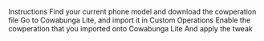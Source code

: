 Instructions
Find your current phone model and download the cowperation file
Go to Cowabunga Lite, and import it in Custom Operations
Enable the cowperation that you imported onto Cowabunga Lite
And apply the tweak
